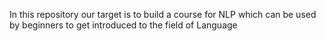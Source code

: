 In this repository our target is to build a course for NLP which can be used by beginners to get introduced to the field of Language
